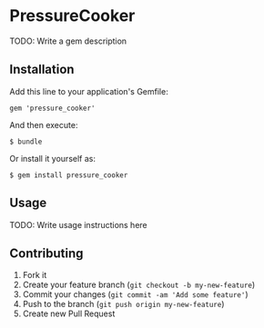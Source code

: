 # PressureCooker

TODO: Write a gem description

## Installation

Add this line to your application's Gemfile:

    gem 'pressure_cooker'

And then execute:

    $ bundle

Or install it yourself as:

    $ gem install pressure_cooker

## Usage

TODO: Write usage instructions here

## Contributing

1. Fork it
2. Create your feature branch (`git checkout -b my-new-feature`)
3. Commit your changes (`git commit -am 'Add some feature'`)
4. Push to the branch (`git push origin my-new-feature`)
5. Create new Pull Request
